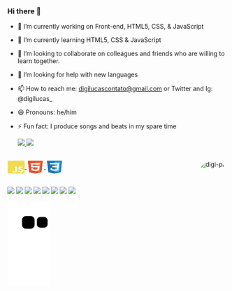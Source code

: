 ### Hi there 👋

- 🔭 I’m currently working on Front-end, HTML5, CSS, & JavaScript
- 🌱 I’m currently learning HTML5, CSS & JavaScript
- 👯 I’m looking to collaborate on colleagues and friends who are willing to learn together.
- 🤔 I’m looking for help with new languages
- 📫 How to reach me: digilucascontato@gmail.com or Twitter and Ig: @digilucas_ 
- 😄 Pronouns: he/him
- ⚡ Fun fact: I produce songs and beats in my spare time


  <a href="https://github.com/digilucas">
  <img height="180em" src="https://github-readme-stats.vercel.app/api?username=digilucas&show_icons=true&theme=radical&include_all_commits=true&count_private=true"/>
  <img height="180em" src="https://github-readme-stats.vercel.app/api/top-langs/?username=digilucas&layout=compact&langs_count=7&theme=radical"/>
</div>

<div style="display: inline_block"><br>
  <img align="center" alt="digi-Js" height="30" width="40" src="https://raw.githubusercontent.com/devicons/devicon/master/icons/javascript/javascript-plain.svg">
  <img align="center" alt="digi-HTML" height="30" width="40" src="https://raw.githubusercontent.com/devicons/devicon/master/icons/html5/html5-original.svg">
  <img align="center" alt="digi-CSS" height="30" width="40" src="https://raw.githubusercontent.com/devicons/devicon/master/icons/css3/css3-original.svg">
  <img align="right" alt="digi-pic" height="150" style="border-radius:50px;"
  src="<img align="right" alt="Rafa-pic" height="150" style="border-radius:50px;" src="https://cdn.discordapp.com/attachments/1031193582029262852/1031256163955773593/original.gif">
</div>

##

<div> 
  <a href="https://www.instagram.com/digilucas_/" target="_blank"><img src="https://img.shields.io/badge/-Instagram-%23E4405F?style=for-the-badge&logo=instagram&logoColor=white" target="_blank"></a>
  <a href="https://twitter.com/digilucas_" target="_blank"><img src="https://img.shields.io/badge/Twitter-1DA1F2?style=for-the-badge&logo=twitter&logoColor=white"_blank"></a>
  <a href="https://www.youtube.com/channel/UC3vkiqkmyDfey1J6Z8usnSw" target="_blank"><img src="https://img.shields.io/badge/YouTube-FF0000?style=for-the-badge&logo=youtube&logoColor=white" target="_blank"></a>
 	<a href="https://www.twitch.tv/digilucas_" target="_blank"><img src="https://img.shields.io/badge/Twitch-9146FF?style=for-the-badge&logo=twitch&logoColor=white" target="_blank"></a>
 <a href="https://discord.gg/PQDqKMYQuR" target="_blank"><img src="https://img.shields.io/badge/Discord-7289DA?style=for-the-badge&logo=discord&logoColor=white" target="_blank"></a> 
<a heref="https://linktr.ee/digilucas" target="_blank"><img src="https://img.shields.io/badge/linktree-39E09B?style=for-the-badge&logo=linktree&logoColor=white" target="_blank"></a>
  <a href = "digilucascontato@gmail.com"><img src="https://img.shields.io/badge/-Gmail-%23333?style=for-the-badge&logo=gmail&logoColor=white" target="_blank"></a>
  <a href="https://www.linkedin.com/in/digilucas/" target="_blank"><img src="https://img.shields.io/badge/-LinkedIn-%230077B5?style=for-the-badge&logo=linkedin&logoColor=white" target="_blank"></a>
  </div>
  
   ![Snake animation](https://github.com/rafaballerini/rafaballerini/blob/output/github-contribution-grid-snake.svg)
